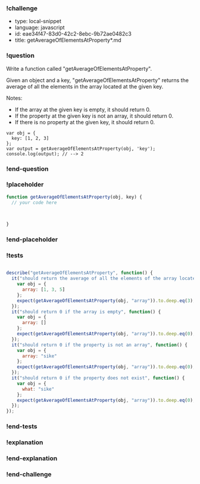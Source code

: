 ### !challenge

* type: local-snippet
* language: javascript
* id: eae34f47-83d0-42c2-8ebc-9b72ae0482c3
* title: getAverageOfElementsAtProperty*.md

### !question

Write a function called "getAverageOfElementsAtProperty".

Given an object and a key, "getAverageOfElementsAtProperty" returns the average of all the elements in the array located at the given key.

Notes:
* If the array at the given key is empty, it should return 0.
* If the property at the given key is not an array, it should return 0.
* If there is no property at the given key, it should return 0.

```
var obj = {
  key: [1, 2, 3]
};
var output = getAverageOfElementsAtProperty(obj, 'key');
console.log(output); // --> 2
```

### !end-question

### !placeholder

```js
function getAverageOfElementsAtProperty(obj, key) {
  // your code here
   

   
}
```

### !end-placeholder

### !tests

```js

describe("getAverageOfElementsAtProperty", function() {
  it("should return the average of all the elements of the array located at key", function() {
    var obj = {
      array: [1, 3, 5]
    };
    expect(getAverageOfElementsAtProperty(obj, "array")).to.deep.eq(3);
  });
  it("should return 0 if the array is empty", function() {
    var obj = {
      array: []
    };
    expect(getAverageOfElementsAtProperty(obj, "array")).to.deep.eq(0);
  });
  it("should return 0 if the property is not an array", function() {
    var obj = {
      array: "sike"
    };
    expect(getAverageOfElementsAtProperty(obj, "array")).to.deep.eq(0);
  });
  it("should return 0 if the property does not exist", function() {
    var obj = {
      what: "sike"
    };
    expect(getAverageOfElementsAtProperty(obj, "array")).to.deep.eq(0);
  });
});

```

### !end-tests

### !explanation

### !end-explanation

### !end-challenge
